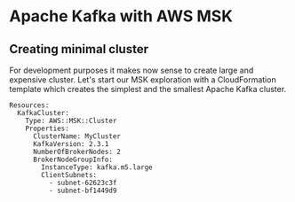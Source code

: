 # Apache Kafka with AWS MSK

## Creating minimal cluster

For development purposes it makes now sense to create large and expensive cluster. Let's start our MSK exploration with a CloudFormation template which creates the simplest and the smallest Apache Kafka cluster. 

```
Resources:
  KafkaCluster:
    Type: AWS::MSK::Cluster
    Properties:
      ClusterName: MyCluster
      KafkaVersion: 2.3.1
      NumberOfBrokerNodes: 2
      BrokerNodeGroupInfo:
        InstanceType: kafka.m5.large
        ClientSubnets:
          - subnet-62623c3f
          - subnet-bf1449d9
```                                        

